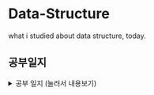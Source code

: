 # Data-Structure
what i studied about data structure, today.
## 공부일지
<details>
<summary> 공부 일지  (눌러서 내용보기) </summary>
<div markdown="1">

## 👩🏽‍💻 7월 4일 (터)
#### To Do
- Array에 대해 공부.
- Queue에 대해 공부.
#### Difficult Things

<br>

